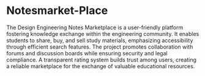 # Notesmarket-Place
The Design Engineering Notes Marketplace is a user-friendly platform fostering knowledge 
exchange within the engineering community. It enables students to share, buy, and sell study 
materials, emphasizing accessibility through efficient search features. The project promotes 
collaboration with forums and discussion boards while ensuring security and legal 
compliance. A transparent rating system builds trust among users, creating a reliable 
marketplace for the exchange of valuable educational resources.
